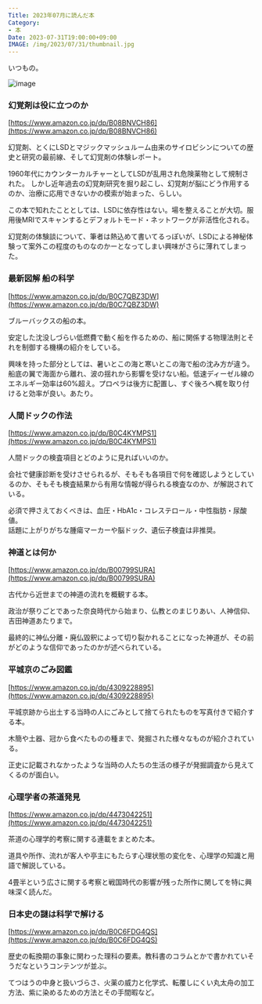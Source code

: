 ```yaml
---
Title: 2023年07月に読んだ本
Category:
- 本
Date: 2023-07-31T19:00:00+09:00
IMAGE: /img/2023/07/31/thumbnail.jpg
---
```


いつもの。

![image](/img/2023/07/31/thumbnail.jpg)

### 幻覚剤は役に立つのか　

[https://www.amazon.co.jp/dp/B08BNVCH86](https://www.amazon.co.jp/dp/B08BNVCH86)

幻覚剤、とくにLSDとマジックマッシュルーム由来のサイロビシンについての歴史と研究の最前線、そして幻覚剤の体験レポート。

1960年代にカウンターカルチャーとしてLSDが乱用され危険薬物として規制された。
しかし近年過去の幻覚剤研究を掘り起こし、幻覚剤が脳にどう作用するのか、治療に応用できないかの模索が始まった、らしい。

この本で知れたこととしては、LSDに依存性はない。場を整えることが大切。服用後MRIでスキャンするとデフォルトモード・ネットワークが非活性化される。

幻覚剤の体験談について、筆者は熱込めて書いてるっぽいが、LSDによる神秘体験って案外この程度のものなのかーとなってしまい興味がさらに薄れてしまった。


### 最新図解 船の科学

[https://www.amazon.co.jp/dp/B0C7QBZ3DW](https://www.amazon.co.jp/dp/B0C7QBZ3DW)

ブルーバックスの船の本。

安定した沈没しづらい低燃費で動く船を作るための、船に関係する物理法則とそれを制御する機構の紹介をしている。

興味を持った部分としては、暑いとこの海と寒いとこの海で船の沈み方が違う。船底の翼で海面から離れ、波の揺れから影響を受けない船。低速ディーゼル線のエネルギー効率は60%超え。プロペラは後方に配置し、すぐ後ろへ梶を取り付けると効率が良い。あたり。


### 人間ドックの作法

[https://www.amazon.co.jp/dp/B0C4KYMPS1](https://www.amazon.co.jp/dp/B0C4KYMPS1)

人間ドックの検査項目とどのように見ればいいのか。

会社で健康診断を受けさせられるが、そもそも各項目で何を確認しようとしているのか、そもそも検査結果から有用な情報が得られる検査なのか、が解説されている。

必須で押さえておくべきは、血圧・HbA1c・コレステロール・中性脂肪・尿酸値。  
話題に上がりがちな腫瘍マーカーや脳ドック、遺伝子検査は非推奨。

### 神道とは何か

[https://www.amazon.co.jp/dp/B00799SURA](https://www.amazon.co.jp/dp/B00799SURA)

古代から近世までの神道の流れを概観する本。

政治が祭りごとであった奈良時代から始まり、仏教とのまじりあい、人神信仰、吉田神道あたりまで。

最終的に神仏分離・廃仏毀釈によって切り裂かれることになった神道が、その前がどのような信仰であったのかが述べられている。


### 平城京のごみ図鑑

[https://www.amazon.co.jp/dp/4309228895](https://www.amazon.co.jp/dp/4309228895)

平城京跡から出土する当時の人にごみとして捨てられたものを写真付きで紹介する本。

木簡や土器、冠から食べたものの種まで、発掘された様々なものが紹介されている。

正史に記載されなかったような当時の人たちの生活の様子が発掘調査から見えてくるのが面白い。


### 心理学者の茶道発見

[https://www.amazon.co.jp/dp/4473042251](https://www.amazon.co.jp/dp/4473042251)

茶道の心理学的考察に関する連載をまとめた本。

道具や所作、流れが客人や亭主にもたらす心理状態の変化を、心理学の知識と用語で解説している。

4畳半という広さに関する考察と戦国時代の影響が残った所作に関してを特に興味深く読んだ。


### 日本史の謎は科学で解ける

[https://www.amazon.co.jp/dp/B0C6FDG4QS](https://www.amazon.co.jp/dp/B0C6FDG4QS)

歴史の転換期の事象に関わった理科の要素。教科書のコラムとかで書かれていそうだなというコンテンツが並ぶ。

てつはうの中身と扱いづらさ、火薬の威力と化学式、転覆しにくい丸太舟の加工方法、紫に染めるための方法とその手間暇など。

